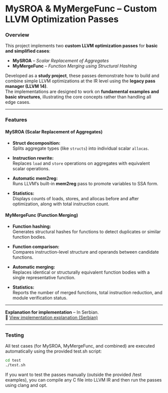 # MySROA & MyMergeFunc – Custom LLVM Optimization Passes

### Overview

This project implements two **custom LLVM optimization passes** for **basic and simplified cases**:  
- **MySROA** – *Scalar Replacement of Aggregates*  
- **MyMergeFunc** – *Function Merging using Structural Hashing*  

Developed as a **study project**, these passes demonstrate how to build and combine simple LLVM optimizations at the IR level using the **legacy pass manager (LLVM 14)**.  
The implementations are designed to work on **fundamental examples and basic structures**, illustrating the core concepts rather than handling all edge cases.

---

### Features

#### MySROA (Scalar Replacement of Aggregates)
- **Struct decomposition:**  
  Splits aggregate types (like `structs`) into individual scalar `allocas`.

- **Instruction rewrite:**  
  Replaces `load` and `store` operations on aggregates with equivalent scalar operations.

- **Automatic mem2reg:**  
  Runs LLVM’s built-in **mem2reg** pass to promote variables to SSA form.

- **Statistics:**  
  Displays counts of loads, stores, and allocas before and after optimization, along with total instruction count.

#### MyMergeFunc (Function Merging)
- **Function hashing:**  
  Generates structural hashes for functions to detect duplicates or similar function bodies.

- **Function comparison:**  
  Compares instruction-level structure and operands between candidate functions.

- **Automatic merging:**  
  Replaces identical or structurally equivalent function bodies with a single representative function.

- **Statistics:**  
  Reports the number of merged functions, total instruction reduction, and module verification status.

---

**Explanation for implementation** – In Serbian.  
📘 [View implementation explanation (Serbian)](link-ka-objasnjenju)

---

###  Testing

All test cases (for MySROA, MyMergeFunc, and combined) are executed automatically using the provided test.sh script:

```bash
cd test
./test.sh
```
If you want to test the passes manually (outside the provided /test examples),
you can compile any C file into LLVM IR and then run the passes using clang and opt.


